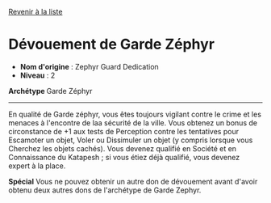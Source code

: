 [Revenir à la liste](..)

# Dévouement de Garde Zéphyr

 * **Nom d'origine** : Zephyr Guard Dedication
 * **Niveau** : 2


<p><strong>Archétype </strong>Garde Zéphyr</p>
<hr>
<p>En qualité de Garde zéphyr, vous êtes toujours vigilant contre le crime et les menaces à l'encontre de laa sécurité de la ville. Vous obtenez un bonus de circonstance de +1 aux tests de Perception contre les tentatives pour Escamoter un objet, Voler ou Dissimuler un objet (y compris lorsque vous Cherchez les objets cachés). Vous devenez qualifié en Société et en Connaissance du Katapesh ; si vous étiez déjà qualifié, vous devenez expert à la place.</p>
<p><strong>Spécial</strong> Vous ne pouvez obtenir un autre don de dévouement avant d'avoir obtenu deux autres dons de l'archétype de Garde Zephyr.</p>